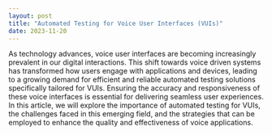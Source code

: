 ```yaml
---
layout: post
title: "Automated Testing for Voice User Interfaces (VUIs)"
date: 2023-11-20
---
```


As technology advances, voice user interfaces are becoming increasingly prevalent in our digital interactions. This shift towards voice driven systems has transformed how users engage with applications and devices, leading to a growing demand for efficient and reliable automated testing solutions specifically tailored for VUIs. Ensuring the accuracy and responsiveness of these voice interfaces is essential for delivering seamless user experiences. In this article, we will explore the importance of automated testing for VUIs, the challenges faced in this emerging field, and the strategies that can be employed to enhance the quality and effectiveness of voice applications.
